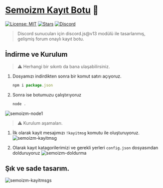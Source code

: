 # [Semoizm Kayıt Botu](https://github.com/semoizm) 🤖

[![License: MIT](https://img.shields.io/badge/License-MIT-yellow.svg)](https://opensource.org/licenses/MIT)
[![Stars](https://img.shields.io/github/stars/Semoizm/forum-kayit-discord)](https://github.com/Semoizm/forum-kayit-discord/stargazers)
[![Discord](https://discordapp.com/api/guilds/888476929336963113/widget.png?style=shield)](https://discord.gg/RXqDTcpJD8)


> Discord sunucuları için discord.js@v13 modülü ile tasarlanmış, gelişmiş forum onaylı kayıt botu.
## İndirme ve Kurulum

> :warning: Herhangi bir sıkıntı da bana ulaşabilirsiniz.
1. Dosyamızı indirdikten sonra bir komut satırı açıyoruz.
    ```js
    npm i package.json
    ```
2. Sonra ise botumuzu çalıştırıyoruz
    ```js
    node .
    ```
![semoizm-node1](https://semoizm.reeee.ee/5G7zhJ0Yq.gif)

> :warning: Kurulum aşamaları.

1. İlk olarak kayit mesajımızı `!kayitmsg` komutu ile oluşturuyoruz.
![semoizm-kayitmsg](https://semoizm.reeee.ee/5G7A9ztKJ)

2. Olarak kayıt katagorilerimizi ve gerekli yerleri `config.json` dosyasından dolduruyoruz
![semoizm-doldurma](https://semoizm.reeee.ee/5G7ADVJ3G.gif)

## Şık ve sade tasarım.

![semoizm-kayitmsgs](https://semoizm.reeee.ee/5G7BxmPrw.gif)
